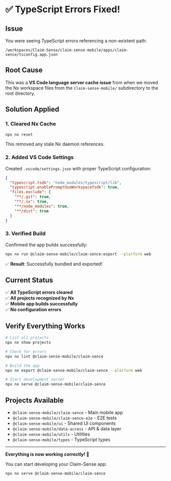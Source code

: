 # ✅ TypeScript Errors Fixed!

## Issue
You were seeing TypeScript errors referencing a non-existent path:
```
/workspaces/Claim-Sense/claim-sense-mobile/apps/claim-sence/tsconfig.app.json
```

## Root Cause
This was a **VS Code language server cache issue** from when we moved the Nx workspace files from the `claim-sense-mobile/` subdirectory to the root directory.

## Solution Applied

### 1. **Cleared Nx Cache**
```bash
npx nx reset
```
This removed any stale Nx daemon references.

### 2. **Added VS Code Settings**
Created `.vscode/settings.json` with proper TypeScript configuration:
```json
{
  "typescript.tsdk": "node_modules/typescript/lib",
  "typescript.enablePromptUseWorkspaceTsdk": true,
  "files.exclude": {
    "**/.git": true,
    "**/.nx": true,
    "**/node_modules": true,
    "**/dist": true
  }
}
```

### 3. **Verified Build**
Confirmed the app builds successfully:
```bash
npx nx run @claim-sense-mobile/claim-sence:export --platform web
```

✅ **Result**: Successfully bundled and exported!

## Current Status

✅ **All TypeScript errors cleared**  
✅ **All projects recognized by Nx**  
✅ **Mobile app builds successfully**  
✅ **No configuration errors**

## Verify Everything Works

```bash
# List all projects
npx nx show projects

# Check for errors
npx nx lint @claim-sense-mobile/claim-sence

# Build the app
npx nx export @claim-sense-mobile/claim-sence --platform web

# Start development server
npx nx serve @claim-sense-mobile/claim-sence
```

## Projects Available

- `@claim-sense-mobile/claim-sence` - Main mobile app
- `@claim-sense-mobile/claim-sence-e2e` - E2E tests
- `@claim-sense-mobile/ui` - Shared UI components
- `@claim-sense-mobile/data-access` - API & data layer
- `@claim-sense-mobile/utils` - Utilities
- `@claim-sense-mobile/types` - TypeScript types

---

**Everything is now working correctly! 🎉**

You can start developing your Claim-Sense app:
```bash
npx nx serve @claim-sense-mobile/claim-sence
```
